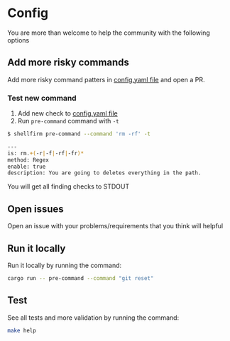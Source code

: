 # Config

You are more than welcome to help the community with the following options

## Add more risky commands

Add more risky command patters in [config.yaml file](../src/config.yaml) and open a PR.

### Test new command
1. Add new check to [config.yaml file](../src/config.yaml)
2. Run `pre-command` command with `-t`
```bash
$ shellfirm pre-command --command 'rm -rf' -t

---
is: rm.+(-r|-f|-rf|-fr)*
method: Regex
enable: true
description: You are going to deletes everything in the path.
```
You will get all finding checks to STDOUT

## Open issues

Open an issue with your problems/requirements that you think will helpful


## Run it locally
Run it locally by running the command:
```bash
cargo run -- pre-command --command "git reset"
```

## Test
See all tests and more validation by running the command:
```bash
make help
```